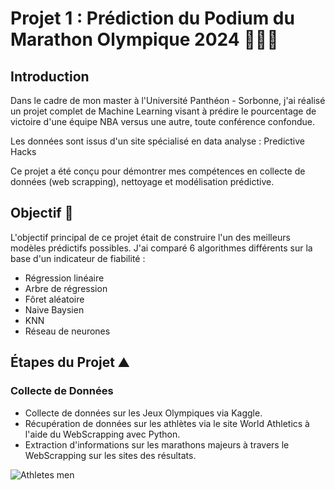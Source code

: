 # Projet 1 : Prédiction du Podium du Marathon Olympique 2024 🥇🏃🏻

## Introduction
Dans le cadre de mon master à l'Université Panthéon - Sorbonne, j'ai réalisé un projet complet de Machine Learning visant à prédire le pourcentage de victoire d'une équipe NBA versus une autre, toute conférence confondue.

Les données sont issus d'un site spécialisé en data analyse : Predictive Hacks

Ce projet a été conçu pour démontrer mes compétences en collecte de données (web scrapping), nettoyage et modélisation prédictive.

## Objectif 🎯
L'objectif principal de ce projet était de construire l'un des meilleurs modèles prédictifs possibles. 
J'ai comparé 6 algorithmes différents sur la base d'un indicateur de fiabilité : 

- Régression linéaire
- Arbre de régression
- Fôret aléatoire
- Naive Baysien
- KNN
- Réseau de neurones



## Étapes du Projet ⛰️

### Collecte de Données 
- Collecte de données sur les Jeux Olympiques via Kaggle.
- Récupération de données sur les athlètes via le site World Athletics à l'aide du WebScrapping avec Python.
- Extraction d'informations sur les marathons majeurs à travers le WebScrapping sur les sites des résultats.

![Athletes men](https://github.com/RobertoMaillot/Roberto-s-portfolio/assets/107147475/db25108e-10f3-4776-b5d7-413ebf10af8c)
